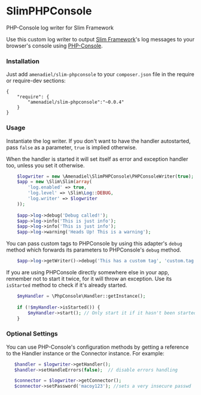 # SlimPHPConsole

PHP-Console log writer for Slim Framework

Use this custom log writer to output [Slim Framework](http://www.slimframework.com/)'s log messages
to your browser's console using [PHP-Console](https://github.com/barbushin/php-console).

### Installation

Just add `amenadiel/slim-phpconsole` to your `composer.json` file in the require or require-dev sections:

    {
        "require": {
            "amenadiel/slim-phpconsole":"~0.0.4"
        }
    }
 
### Usage
 
Instantiate the log writer. If you don't want to have the handler autostarted, pass `false` as a parameter, `true` is implied otherwise.

When the handler is started it will set itself as error and exception handler too, unless you set it otherwise.
 
```php
    $logwriter = new \Amenadiel\SlimPHPConsole\PHPConsoleWriter(true);
    $app = new \Slim\Slim(array(
        'log.enabled' => true,
        'log.level' => \Slim\Log::DEBUG,
        'log.writer' => $logwriter
    ));
 
    $app->log->debug('Debug called!');
    $app->log->info('This is just info');
    $app->log->info('This is just info');
    $app->log->warning('Heads Up! This is a warning');
```
 
You can pass custom tags to PHPConsole by using this adapter's `debug` method which forwards its parameters to PHPConsole's `debug` method.

```php 
    $app->log->getWriter()->debug('This has a custom tag', 'custom.tag');
```

If you are using PHPConsole directly somewhere else in your app, remember not to start it twice, for it will throw an exception. Use its `isStarted` method to check if it's already started.

```php
    $myHandler = \PhpConsole\Handler::getInstance();
    
    if (!$myHandler->isStarted()) {
        $myHandler->start(); // Only start it if it hasn't been started yet
    }
```
 
### Optional Settings
 
You can use PHP-Console's configuration methods by getting a reference to the Handler instance or the Connector instance. For example:
 
 ```php
    $handler = $logwriter->getHandler();
    $handler->setHandleErrors(false);  // disable errors handling
 
    $connector = $logwriter->getConnector();
    $connector->setPassword('macoy123'); //sets a very insecure passwd
```


